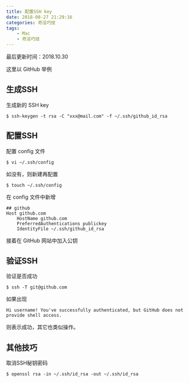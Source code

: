 ```yaml
---
title: 配置SSH key
date: 2018-08-27 21:29:16
categories: 奇淫巧技
tags:
	- Mac
	- 奇淫巧技
---
```


最后更新时间：2018.10.30

这里以 GitHub 举例

## 生成SSH

生成新的 SSH key

```shell
$ ssh-keygen -t rsa -C "xxx@mail.com" -f ~/.ssh/github_id_rsa
```

## 配置SSH

配置 config 文件

```shell
$ vi ~/.ssh/config
```

<!-- more -->

如没有，则新建再配置

```shell
$ touch ~/.ssh/config
```

在 config 文件中新增

```
## github
Host github.com
    HostName github.com
    PreferredAuthentications publickey
    IdentityFile ~/.ssh/github_id_rsa
```

接着在 GitHub 网站中加入公钥

## 验证SSH

验证是否成功

```shell
$ ssh -T git@github.com
```

如果出现

```
Hi username! You've successfully authenticated, but GitHub does not provide shell access.
```

则表示成功，其它也类似操作。

## 其他技巧

取消SSH秘钥密码

```shell
$ openssl rsa -in ~/.ssh/id_rsa -out ~/.ssh/id_rsa
```

